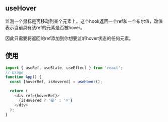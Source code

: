 ## useHover

监测一个鼠标是否移动到某个元素上。这个hook返回一个ref和一个布尔值，改值表示当前具有该ref的元素是否被hover。

因此只需要将返回的ref添加到你想要监听hover状态的任何元素。

## 使用
```javascript
import { useRef, useState, useEffect } from 'react';
// Usage
function App() {
  const [hoverRef, isHovered] = useHover();

  return (
    <div ref={hoverRef}>
      {isHovered ? '😁' : '☹️'}
    </div>
  );
}
```